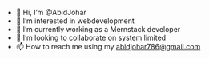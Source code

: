 - 👋 Hi, I’m @AbidJohar
- 👀 I’m interested in webdevelopment
- 🌱 I’m currently working as a  Mernstack developer
- 💞️ I’m looking to collaborate on system limited
- 📫 How to reach me using my abidjohar786@gmail.com

<!---
AbidJohar/AbidJohar is a ✨ special ✨ repository because its `README.md` (this file) appears on your GitHub profile.
You can click the Preview link to take a look at your changes.
--->
